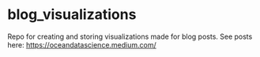 # blog_visualizations
Repo for creating and storing visualizations made for blog posts. See posts here: https://oceandatascience.medium.com/
